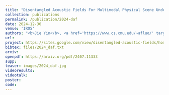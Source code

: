 ```yaml
---
title: "Disentangled Acoustic Fields For Multimodal Physical Scene Understanding"
collection: publications
permalink: /publication/2024-daf
date: 2024-12-30
venue: 'IROS'
authors: "<b>Jie Yin</b>, <a href='https://www.cs.cmu.edu/~afluo/' target='_blank'>Andrew Luo</a>, <a href='https://yilundu.github.io/' target='_blank'>Yilun Du</a>, <a href='https://www.merl.com/people/cherian' target='_blank'>Anoop Cherian</a>, <a href='https://www.merl.com/people/tmarks' target='_blank'>Tim K Marks</a>, <a href='https://www.merl.com/people/leroux' target='_blank'>Jonathan Le Roux</a>, <a href='https://mitibmwatsonailab.mit.edu/people/chuang-gan/' target='_blank'>Chuang Gan</a>"
url: 
project: https://sites.google.com/view/disentangled-acoustic-fields/home
bibtex: files/2024_daf.txt
arxiv: 
openpdf: https://arxiv.org/pdf/2407.11333
supp: 
teaser: images/2024_daf.jpg
videoresults: 
videotalk: 
poster: 
code: 
---
```

